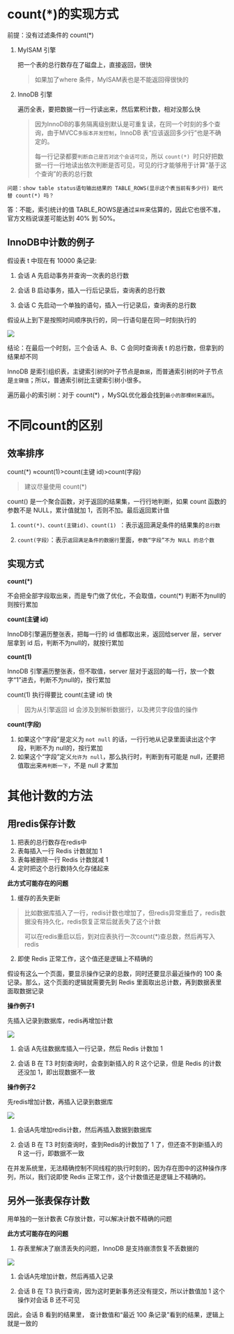 # count(*)的实现方式

前提：没有过滤条件的 count(*)

1. MyISAM 引擎

   把一个表的总行数存在了磁盘上，直接返回，很快

   > 如果加了where 条件，MyISAM表也是不能返回得很快的

2. InnoDB 引擎

   遍历全表，要把数据一行一行读出来，然后累积计数，相对没那么快

   > 因为InnoDB的事务隔离级别默认是可重复读，在同一个时刻的多个查询，由于MVCC`多版本并发控制`，InnoDB 表“应该返回多少行”也是不确定的。
   >
   > 每一行记录都要`判断自己是否对这个会话可见`，所以 `count(*) `时只好把数据一行一行地读出依次判断是否可见，可见的行才能够用于计算“基于这个查询”的表的总行数



`问题：show table status语句输出结果的 TABLE_ROWS(显示这个表当前有多少行) 能代替 count(*) 吗？`

答：不能，索引统计的值 TABLE_ROWS是通过`采样`来估算的，因此它也很不准，官方文档说误差可能达到 40% 到 50%。



## InnoDB中计数的例子

假设表 t 中现在有 10000 条记录:

1. 会话 A 先启动事务并查询一次表的总行数

2. 会话 B 启动事务，插入一行后记录后，查询表的总行数

3. 会话 C 先启动一个单独的语句，插入一行记录后，查询表的总行数

   

假设从上到下是按照时间顺序执行的，同一行语句是在同一时刻执行的

![](https://sink-blog-pic.oss-cn-shenzhen.aliyuncs.com/img/mysql/14_%E4%BC%9A%E8%AF%9Dabc%E7%9A%84%E6%89%A7%E8%A1%8C%E6%B5%81%E7%A8%8B.png)



结论：在最后一个时刻，三个会话 A、B、C 会同时查询表 t 的总行数，但拿到的结果却不同



InnoDB 是索引组织表，主键索引树的叶子节点是`数据`，而普通索引树的叶子节点是`主键值`；所以，普通索引树比主键索引树小很多。



遍历最小的索引树：对于 count(*) ，MySQL优化器会找到`最小的那棵树来遍历`。



# 不同count的区别

## 效率排序

count(*) ≈count(1)>count(主键 id)>count(字段)

> 建议尽量使用 count(*)



count() 是一个聚合函数，对于返回的结果集，一行行地判断，如果 count 函数的参数不是 NULL，累计值就加 1，否则不加。最后返回累计值



1. `count(*)、count(主键id)、count(1) `：表示返回满足条件的结果集的`总行数`

2. `count(字段）`：表示`返回满足条件的数据行`里面，`参数“字段”不为 NULL 的总个数`



## 实现方式

**count(*)**

不会把全部字段取出来，而是专门做了优化，不会取值，count(*) 判断不为null的则按行累加



**count(主键 id)**

InnoDB引擎遍历整张表，把每一行的 id 值都取出来，返回给server 层，server 层拿到 id 后，判断不为null的，就按行累加



**count(1)**

InnoDB 引擎遍历整张表，但不取值，server 层对于返回的每一行，放一个数字“1”进去，判断不为null的，按行累加



count(1) 执行得要比 count(主键 id) 快

> 因为从引擎返回 id 会涉及到解析数据行，以及拷贝字段值的操作



**count(字段)**

1. 如果这个“字段”是定义为 `not null` 的话，一行行地从记录里面读出这个字段，判断不为 null的，按行累加
2. 如果这个“字段”定义`允许为 null`，那么执行时，判断到有可能是 null，还要把值取出来`再判断一下`，不是 null 才累加



# 其他计数的方法

## 用redis保存计数

1. 把表的总行数存在redis中
2. 表每插入一行 Redis 计数就加 1
3. 表每被删除一行 Redis 计数就减 1
4. 定时把这个总行数持久化存储起来



**此方式可能存在的问题**

1. 缓存的丢失更新

> 比如数据库插入了一行，redis计数也增加了，但redis异常重启了，redis数据没有持久化，redis恢复正常后就丢失了这个计数
>
> 可以在redis重启以后，到对应表执行一次count(*)查总数，然后再写入redis

2. 即使 Redis 正常工作，这个值还是逻辑上不精确的



假设有这么一个页面，要显示操作记录的总数，同时还要显示最近操作的 100 条记录。那么，这个页面的逻辑就需要先到 Redis 里面取出总计数，再到数据表里面取数据记录



**操作例子1**

先插入记录到数据库，redis再增加计数

![](https://sink-blog-pic.oss-cn-shenzhen.aliyuncs.com/img/mysql/14_%E4%BC%9A%E8%AF%9Dab%E6%97%B6%E5%BA%8F%E5%9B%BE2.png)

1. 会话 A先往数据库插入一行记录，然后 Redis 计数加 1

2. 会话 B 在 T3 时刻查询时，会查到新插入的 R 这个记录，但是 Redis 的计数还没加 1，即出现数据不一致



**操作例子2**

先redis增加计数，再插入记录到数据库

![](https://sink-blog-pic.oss-cn-shenzhen.aliyuncs.com/img/mysql/14_ab%E6%97%B6%E5%BA%8F%E5%9B%BE3.png)



1. 会话A先增加redis计数，然后再插入数据到数据库

2. 会话 B 在 T3 时刻查询时，查到Redis的计数加了 1 了，但还查不到新插入的 R 这一行，即数据不一致



在并发系统里，无法精确控制不同线程的执行时刻的，因为存在图中的这种操作序列，所以，我们说即使 Redis 正常工作，这个计数值还是逻辑上不精确的。



## 另外一张表保存计数

用单独的一张计数表 C存放计数，可以解决计数不精确的问题



**此方式可能存在的问题**

1. 存表里解决了崩溃丢失的问题，InnoDB 是支持崩溃恢复不丢数据的

   

![](https://sink-blog-pic.oss-cn-shenzhen.aliyuncs.com/img/mysql/14_%E4%BC%9A%E8%AF%9Dab%E6%97%B6%E5%BA%8F%E5%9B%BE4.png)



1. 会话A先增加计数，然后再插入记录

2. 会话 B 在 T3 执行查询，因为这时更新事务还没有提交，所以计数值加 1 这个操作对会话 B 还不可见

因此，会话 B 看到的结果里， 查计数值和“最近 100 条记录”看到的结果，逻辑上就是一致的

